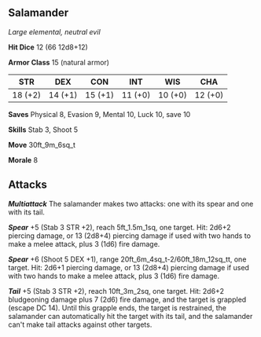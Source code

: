 ## Salamander

*Large elemental, neutral evil*

**Hit Dice** 12 (66 12d8+12)

**Armor Class** 15 (natural armor)

| STR     | DEX     | CON     | INT     | WIS     | CHA     |
|---------|---------|---------|---------|---------|---------|
| 18 (+2) | 14 (+1) | 15 (+1) | 11 (+0) | 10 (+0) | 12 (+0) |

**Saves** Physical 8, Evasion 9, Mental 10, Luck 10, save 10

**Skills** Stab 3, Shoot 5

**Move** 30ft\_9m\_6sq\_t

**Morale** 8

## Attacks

***Multiattack*** The salamander makes two attacks: one with its spear and one with its tail.

***Spear*** +5 (Stab 3 STR +2), reach 5ft\_1.5m\_1sq, one target. Hit: 2d6+2 piercing damage, or 13 (2d8+4) piercing damage if used with two hands to make a melee attack, plus 3 (1d6) fire damage.

***Spear*** +6 (Shoot 5 DEX +1), range 20ft\_6m\_4sq\_t-2/60ft\_18m\_12sq\_tt, one target. Hit: 2d6+1 piercing damage, or 13 (2d8+4) piercing damage if used with two hands to make a melee attack, plus 3 (1d6) fire damage.

***Tail*** +5 (Stab 3 STR +2), reach 10ft\_3m\_2sq, one target. Hit: 2d6+2 bludgeoning damage plus 7 (2d6) fire damage, and the target is grappled (escape DC 14). Until this grapple ends, the target is restrained, the salamander can automatically hit the target with its tail, and the salamander can't make tail attacks against other targets.

